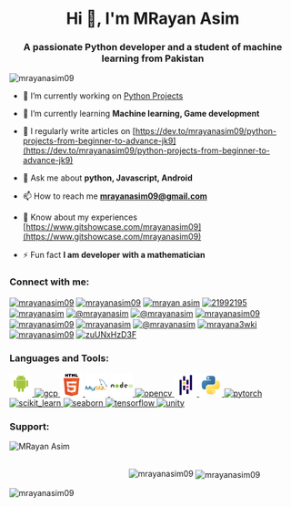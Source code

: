 <h1 align="center">Hi 👋, I'm MRayan Asim</h1>
<h3 align="center">A passionate Python developer and a student of machine learning from Pakistan</h3>

<p align="left"> <img src="https://komarev.com/ghpvc/?username=mrayanasim09&label=Profile%20views&color=0e75b6&style=flat" alt="mrayanasim09" /> </p>

- 🔭 I’m currently working on [Python Projects](https://github.com/mrayanasim09/python-projects)

- 🌱 I’m currently learning **Machine learning, Game development**

- 📝 I regularly write articles on [https://dev.to/mrayanasim09/python-projects-from-beginner-to-advance-jk9](https://dev.to/mrayanasim09/python-projects-from-beginner-to-advance-jk9)

- 💬 Ask me about **python, Javascript, Android**

- 📫 How to reach me **mrayanasim09@gmail.com**

- 📄 Know about my experiences [https://www.gitshowcase.com/mrayanasim09](https://www.gitshowcase.com/mrayanasim09)

- ⚡ Fun fact **I am developer with a mathematician**

<h3 align="left">Connect with me:</h3>
<p align="left">
<a href="https://codepen.io/mrayanasim09" target="blank"><img align="center" src="https://raw.githubusercontent.com/rahuldkjain/github-profile-readme-generator/master/src/images/icons/Social/codepen.svg" alt="mrayanasim09" height="30" width="40" /></a>
<a href="https://dev.to/mrayanasim09" target="blank"><img align="center" src="https://raw.githubusercontent.com/rahuldkjain/github-profile-readme-generator/master/src/images/icons/Social/devto.svg" alt="mrayanasim09" height="30" width="40" /></a>
<a href="https://linkedin.com/in/mrayan asim" target="blank"><img align="center" src="https://raw.githubusercontent.com/rahuldkjain/github-profile-readme-generator/master/src/images/icons/Social/linked-in-alt.svg" alt="mrayan asim" height="30" width="40" /></a>
<a href="https://stackoverflow.com/users/21992195" target="blank"><img align="center" src="https://raw.githubusercontent.com/rahuldkjain/github-profile-readme-generator/master/src/images/icons/Social/stack-overflow.svg" alt="21992195" height="30" width="40" /></a>
<a href="https://kaggle.com/mrayanasim" target="blank"><img align="center" src="https://raw.githubusercontent.com/rahuldkjain/github-profile-readme-generator/master/src/images/icons/Social/kaggle.svg" alt="mrayanasim" height="30" width="40" /></a>
<a href="https://hashnode.com/@mrayanasim" target="blank"><img align="center" src="https://raw.githubusercontent.com/rahuldkjain/github-profile-readme-generator/master/src/images/icons/Social/hashnode.svg" alt="@mrayanasim" height="30" width="40" /></a>
<a href="https://medium.com/@mrayanasim" target="blank"><img align="center" src="https://raw.githubusercontent.com/rahuldkjain/github-profile-readme-generator/master/src/images/icons/Social/medium.svg" alt="@mrayanasim" height="30" width="40" /></a>
<a href="https://www.codechef.com/users/mrayanasim09" target="blank"><img align="center" src="https://cdn.jsdelivr.net/npm/simple-icons@3.1.0/icons/codechef.svg" alt="mrayanasim09" height="30" width="40" /></a>
<a href="https://www.hackerrank.com/mrayanasim09" target="blank"><img align="center" src="https://raw.githubusercontent.com/rahuldkjain/github-profile-readme-generator/master/src/images/icons/Social/hackerrank.svg" alt="mrayanasim09" height="30" width="40" /></a>
<a href="https://www.leetcode.com/mrayanasim" target="blank"><img align="center" src="https://raw.githubusercontent.com/rahuldkjain/github-profile-readme-generator/master/src/images/icons/Social/leet-code.svg" alt="mrayanasim" height="30" width="40" /></a>
<a href="https://www.hackerearth.com/@mrayanasim" target="blank"><img align="center" src="https://raw.githubusercontent.com/rahuldkjain/github-profile-readme-generator/master/src/images/icons/Social/hackerearth.svg" alt="@mrayanasim" height="30" width="40" /></a>
<a href="https://auth.geeksforgeeks.org/user/mrayana3wki" target="blank"><img align="center" src="https://raw.githubusercontent.com/rahuldkjain/github-profile-readme-generator/master/src/images/icons/Social/geeks-for-geeks.svg" alt="mrayana3wki" height="30" width="40" /></a>
<a href="https://www.topcoder.com/members/mrayanasim09" target="blank"><img align="center" src="https://raw.githubusercontent.com/rahuldkjain/github-profile-readme-generator/master/src/images/icons/Social/topcoder.svg" alt="mrayanasim09" height="30" width="40" /></a>
<a href="https://discord.gg/zuUNxHzD3F" target="blank"><img align="center" src="https://raw.githubusercontent.com/rahuldkjain/github-profile-readme-generator/master/src/images/icons/Social/discord.svg" alt="zuUNxHzD3F" height="30" width="40" /></a>
</p>

<h3 align="left">Languages and Tools:</h3>
<p align="left"> <a href="https://developer.android.com" target="_blank" rel="noreferrer"> <img src="https://raw.githubusercontent.com/devicons/devicon/master/icons/android/android-original-wordmark.svg" alt="android" width="40" height="40"/> </a> <a href="https://cloud.google.com" target="_blank" rel="noreferrer"> <img src="https://www.vectorlogo.zone/logos/google_cloud/google_cloud-icon.svg" alt="gcp" width="40" height="40"/> </a> <a href="https://www.w3.org/html/" target="_blank" rel="noreferrer"> <img src="https://raw.githubusercontent.com/devicons/devicon/master/icons/html5/html5-original-wordmark.svg" alt="html5" width="40" height="40"/> </a> <a href="https://www.mysql.com/" target="_blank" rel="noreferrer"> <img src="https://raw.githubusercontent.com/devicons/devicon/master/icons/mysql/mysql-original-wordmark.svg" alt="mysql" width="40" height="40"/> </a> <a href="https://nodejs.org" target="_blank" rel="noreferrer"> <img src="https://raw.githubusercontent.com/devicons/devicon/master/icons/nodejs/nodejs-original-wordmark.svg" alt="nodejs" width="40" height="40"/> </a> <a href="https://opencv.org/" target="_blank" rel="noreferrer"> <img src="https://www.vectorlogo.zone/logos/opencv/opencv-icon.svg" alt="opencv" width="40" height="40"/> </a> <a href="https://pandas.pydata.org/" target="_blank" rel="noreferrer"> <img src="https://raw.githubusercontent.com/devicons/devicon/2ae2a900d2f041da66e950e4d48052658d850630/icons/pandas/pandas-original.svg" alt="pandas" width="40" height="40"/> </a> <a href="https://www.python.org" target="_blank" rel="noreferrer"> <img src="https://raw.githubusercontent.com/devicons/devicon/master/icons/python/python-original.svg" alt="python" width="40" height="40"/> </a> <a href="https://pytorch.org/" target="_blank" rel="noreferrer"> <img src="https://www.vectorlogo.zone/logos/pytorch/pytorch-icon.svg" alt="pytorch" width="40" height="40"/> </a> <a href="https://scikit-learn.org/" target="_blank" rel="noreferrer"> <img src="https://upload.wikimedia.org/wikipedia/commons/0/05/Scikit_learn_logo_small.svg" alt="scikit_learn" width="40" height="40"/> </a> <a href="https://seaborn.pydata.org/" target="_blank" rel="noreferrer"> <img src="https://seaborn.pydata.org/_images/logo-mark-lightbg.svg" alt="seaborn" width="40" height="40"/> </a> <a href="https://www.tensorflow.org" target="_blank" rel="noreferrer"> <img src="https://www.vectorlogo.zone/logos/tensorflow/tensorflow-icon.svg" alt="tensorflow" width="40" height="40"/> </a> <a href="https://unity.com/" target="_blank" rel="noreferrer"> <img src="https://www.vectorlogo.zone/logos/unity3d/unity3d-icon.svg" alt="unity" width="40" height="40"/> </a> </p>

<h3 align="left">Support:</h3>
<p><a href="https://www.buymeacoffee.com/MRayan Asim"> <img align="left" src="https://cdn.buymeacoffee.com/buttons/v2/default-yellow.png" height="50" width="210" alt="MRayan Asim" /></a></p><br><br>

<p><img align="left" src="https://github-readme-stats.vercel.app/api/top-langs?username=mrayanasim09&show_icons=true&locale=en&layout=compact" alt="mrayanasim09" /></p>

<p>&nbsp;<img align="center" src="https://github-readme-stats.vercel.app/api?username=mrayanasim09&show_icons=true&locale=en" alt="mrayanasim09" /></p>

<p><img align="center" src="https://github-readme-streak-stats.herokuapp.com/?user=mrayanasim09&" alt="mrayanasim09" /></p>
